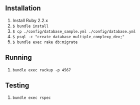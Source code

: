 ## Installation

1. Install Ruby 2.2.x
2. `$ bundle install`
3. `$ cp ./config/database_sample.yml ./config/database.yml`
4. `$ psql -c "create database multiple_complexy_dev;"`
5. `$ bundle exec rake db:migrate`

## Running

1. `bundle exec rackup -p 4567`

## Testing

1. `bundle exec rspec`